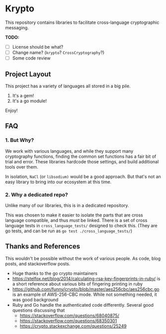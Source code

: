 # Krypto

This repository contains libraries to facilitate cross-language
cryptographic messaging.

**TODO:**
- [ ] License should be what?
- [ ] Change name? (`krypto`? `CrossCryptography`?)
- [ ] Some code review

## Project Layout

This project has a variety of languages all stored in a big pile.
1. It's a gem!
2. It's a go module!

Enjoy!

## FAQ

### 1. But Why?

We work with various languages, and while they support many
cryptography functions, finding the common set functions has a fair
bit of trial and error. These libraries hardcode those settings, and
build additional tools over them.

In isolation, `NaCl` (or `libsodium)` would be a good approach. But
that's not an easy library to bring into our ecosystem at this time.

### 2. Why a dedicated repo?

Unlike many of our libraries, this is in a dedicated repository.

This was chosen to make it easier to isolate the parts that are cross
language compatible, and thus _must_ be linked. There is a set of
cross language tests in `cross_language_tests/` designed to check
this. (They are go tests, and can be run as `go test
./cross_language_tests/`)

## Thanks and References

This wouldn't be possible without the work of various people. As code,
blog posts, and stackoverflow posts. 

* Huge thanks to the go crypto maintainers
* https://stelfox.net/blog/2014/calculating-rsa-key-fingerprints-in-ruby/ is a short reference about various bits of fingering printing in ruby
* https://github.com/funny/crypto/blob/master/aes256cbc/aes256cbc.go is an example of AWS-256-CBC mode. While not something needed, it was good background
* Ruby and Go handle the authenticated code differently. Several good questions discussing that
  - https://stackoverflow.com/questions/68040875/
  - https://stackoverflow.com/questions/68350301
  - https://crypto.stackexchange.com/questions/25249

